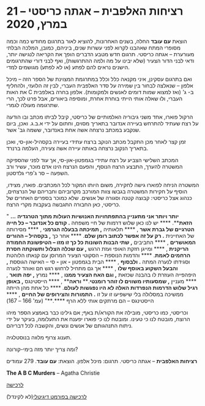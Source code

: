 # רציחות האלפבית – אגתה כריסטי – 21 במרץ, 2020

הוצאת **עם עובד** החלה, בשנים האחרונות, להוציא לאור בתרגום מחודש כמה וכמה מסופרי המתח שאהבנו לקרוא לפני עשרות שנים, ביניהם, כמובן, המלכה הבלתי מעורערת – אגתה כריסטי. תרגום חדש מטבע הדברים הופך את הקריאה לנגישה יותר, ודאי לבני הדור הצעיר (שלא יבינו על מה ולמה ההתרגשות), ואף לבני דורי שהתרגומים הישנים נראים להם לפתע (או לא לפתע) מגושמים למדי.

ואם בתרגום עסקינן, איני מקנאה כלל וכלל במתרגמת המצוינת של הספר הזה – מיכל אלפון – שנאלצה לבחור בין שמירה על סדר האלפבית העברי, לבין זה הלועזי, ולהחליף את האות C ב- ג&#39; (ואז למצוא שמות דומים לאנשים ולמקומות). אלפון בחרה באלפבית העברי, ולוּ שאלה אותי הייתי בוחרת אחרת, ומוסיפה ביאורים, אבל פרט לכך, הרי שתרגומה מעולה לגמרי.

הרקול פוארו, אחד משני גיבוריה האלמותיים של כריסטי, קיבל לביתו מכתב ובו הודעה על רצח שעתיד להתרחש בעיירה אנדובר בתאריך מסוים, וחתום על ידי א.ב.ג. ואכן, ביום שנקבע במכתב נרצחה אשה אחת באנדובר, ששמה גב&#39; אשר.

זמן קצר לאחר מכן התקבל מכתב הנוקב ברצח עתידי בעיירה בקסהיל-און-סי, ואכן בתאריך הנקוב נרצחה באותה עיירה אשה צעירה, העלמה ברנרד.

המכתב השלישי הצביע על רצח עתידי בגמפטון-און-סי, אך עוד לפני שהספיקה המשטרה להערך, התבצע הרצח הנוסף, והפעם הנרצח הינו אדם מוכר, עשיר ורב השפעה – סר ג&#39;פרי גלדסטון.

המשטרה הניחה לפוארו גישה לחקירה, משום היותו המקור לכל המכתבים. פוארו, מצידו, הוסיף על חקירות המשטרה בגבשו צוות המורכב מקרוביהם וחבריהם של הנרצחים, כנהוג אצל כריסטי: קבוצה קטנה וסגורה של אנשים. שלא כמוכר בספרים האחרים של כריסטי, כאן החבורה התגבשה בעקבות מקרי הרצח.

&quot; **...**  **יותר ויותר אני מתעניין בהתפתחויות האנושיות העולות מתוך הטרגדיה הזאת****. **** יש לנו כאן שלוש דרמות של חיי משפחה ****.**  **קודם כל אנדובר – כל חייה הטרגיים של גברת אשר**** , **** תלאותיה ****,**  **תמיכתה בבעלה הגרמני**** , **** מסירותה של האחיינית ****.**  **רק על זה אפשר לכתוב רומן שלם****. **** אחר כך ****,**  **בקסהיל – ההורים המאושרים**** , **** החביבים ****,**  **שתי הבנות השונות כל כך זו מזו – הטיפשונת החמודה הריקנית**** , **** ומייגן חזקת האופי ועזת הרגש ****,**  **עם שכלה הצלול ותשוקתה חסרת הרחמים לאמת****. **** והדמות הנוספת – הסקוטי הצעיר המרוסן עם קנאתו הלוהטת וסגידתו לנערה המתה ****.**  **ולבסוף**** , **** הבית בגמפטון ****-**** און ****-**** סי – האישה הגוססת ****,**  **והבעל השקוע באוסף שלו**** , **** אך גם מתחיל לרחוש רגש חם ואוהד לנערה היפהפייה העוזרת לו בהבנה שכזאת ****,**  **וגם האח הצעיר ממנו**** , **** נמרץ ****,**  **יפה תואר**** , **** מעניין ****,**  **שמסעותיו משווים לו זוהר רומנטי****.**
**וראה**** , **** הייסטינגס ****,**  **באופן רגיל שלוש הדרמות הנפרדות האלה לא היו נפגשות לעולם****. **** כל אחת מהן הייתה ממשיכה במסלולה בלי שישפיעו זו על זו ****.**  **התמורות והצירופים של החיים**** , **** הייסטינגס – הם מרתקים אותי ללא הרף ****.**&quot; (עמ&#39; 166 – 167)

וכריסטי, כמו כריסטי, מובילה את הקורא/ת באף; אם גילינו כבר באמצע הספר מיהו הרוצח, מובטח לנו כי טעינו. ומובטח לנו כי פוארו יפענח את התעלומה, בעיקר על ידי ניתוח התנהגותם של אנשים ונשים, והקשבה לכל דבריהם.

תענוג צרוף מלוּוה בנוסטלגיה.

ומה צריך יותר מזה בימי-קורונה?

**רציחות האלפבית** – אגתה כריסטי. תרגום: מיכל אלפון. הוצאת: **עם עובד**. 279 עמודים

**The A B C Murders** – Agatha Christie

[לרכישה](https://www.am-oved.co.il/%D7%A8%D7%A6%D7%99%D7%97%D7%95%D7%AA_%D7%94%D7%90%D7%9C%D7%A4%D7%91%D7%99%D7%AA?bsp=19907)

[לרכישה בפורמט דיגיטלי](https://www.getbooks.co.il/%D7%A8%D7%A6%D7%99%D7%97%D7%95%D7%AA-%D7%94%D7%90%D7%9C%D7%A4%D7%91%D7%99%D7%AA/)(לא לקינדל)